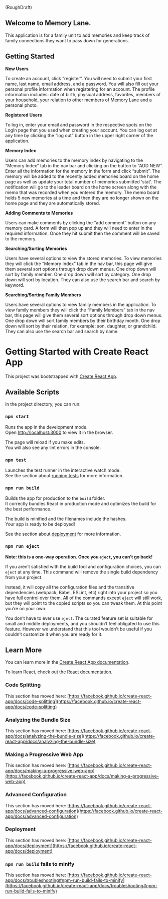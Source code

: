 (RoughDraft)


## **Welcome to Memory Lane.**

This application is for a family unit to add memories and keep track of family connections they want to pass down for generations. 

## **Getting Started**

**New Users**

To create an account, click “register”. You will need to submit your first name, last name, email address, and a password. You will also fill out your personal profile information when registering for an account. The profile information includes: date of birth, physical address, favorites, members of your household, your relation to other members of Memory Lane and a personal photo.

**Registered Users**

To log in, enter your email and password in the respective spots on the LogIn page that you used when creating your account. You can log out at any time by clicking the “log out” button in the upper right corner of the application. 

**Memory Index**

Users can add memories to the memory index by navigating to the “Memory Index” tab in the nav bar and clicking on the button to “ADD NEW”. Enter all the information for the memory in the form and click “submit”. The memory will be added to the recently added memories board on the home page as well as update your total number of memories submitted 'stat'. The notification will go to the leader board on the home screen along with the memo that was recorded when you entered the memory. The memo board holds 5 new memories at a time and then they are no longer shown on the home page and they are automatically stored. 

**Adding Comments to Memories**

Users can make comments by clicking the “add comment” button on any memory card. A form will then pop up and they will need to enter in the required information. Once they hit submit then the comment will be saved to the memory. 

**Searching/Sorting Memories**

Users have several options to view the stored memories. To view memories they will click the “Memory Index” tab in the nav bar, this page will give them several sort options through drop down menus. One drop down will sort by family member. One drop down will sort by category. One drop down will sort by location. They can also use the search bar and search by keyword. 

**Searching/Sorting Family Members**

Users have several options to view family members in the application. To view family members they will click the “Family Members” tab in the nav bar, this page will give them several sort options through drop down menus. One drop down will sort family members by their birthday month. One drop down will sort by their relation, for example: son, daughter,  or grandchild. They can also use the search bar and search by name. 

















# Getting Started with Create React App

This project was bootstrapped with [Create React App](https://github.com/facebook/create-react-app).

## Available Scripts

In the project directory, you can run:

### `npm start`

Runs the app in the development mode.\
Open [http://localhost:3000](http://localhost:3000) to view it in the browser.

The page will reload if you make edits.\
You will also see any lint errors in the console.

### `npm test`

Launches the test runner in the interactive watch mode.\
See the section about [running tests](https://facebook.github.io/create-react-app/docs/running-tests) for more information.

### `npm run build`

Builds the app for production to the `build` folder.\
It correctly bundles React in production mode and optimizes the build for the best performance.

The build is minified and the filenames include the hashes.\
Your app is ready to be deployed!

See the section about [deployment](https://facebook.github.io/create-react-app/docs/deployment) for more information.

### `npm run eject`

**Note: this is a one-way operation. Once you `eject`, you can’t go back!**

If you aren’t satisfied with the build tool and configuration choices, you can `eject` at any time. This command will remove the single build dependency from your project.

Instead, it will copy all the configuration files and the transitive dependencies (webpack, Babel, ESLint, etc) right into your project so you have full control over them. All of the commands except `eject` will still work, but they will point to the copied scripts so you can tweak them. At this point you’re on your own.

You don’t have to ever use `eject`. The curated feature set is suitable for small and middle deployments, and you shouldn’t feel obligated to use this feature. However we understand that this tool wouldn’t be useful if you couldn’t customize it when you are ready for it.

## Learn More

You can learn more in the [Create React App documentation](https://facebook.github.io/create-react-app/docs/getting-started).

To learn React, check out the [React documentation](https://reactjs.org/).

### Code Splitting

This section has moved here: [https://facebook.github.io/create-react-app/docs/code-splitting](https://facebook.github.io/create-react-app/docs/code-splitting)

### Analyzing the Bundle Size

This section has moved here: [https://facebook.github.io/create-react-app/docs/analyzing-the-bundle-size](https://facebook.github.io/create-react-app/docs/analyzing-the-bundle-size)

### Making a Progressive Web App

This section has moved here: [https://facebook.github.io/create-react-app/docs/making-a-progressive-web-app](https://facebook.github.io/create-react-app/docs/making-a-progressive-web-app)

### Advanced Configuration

This section has moved here: [https://facebook.github.io/create-react-app/docs/advanced-configuration](https://facebook.github.io/create-react-app/docs/advanced-configuration)

### Deployment

This section has moved here: [https://facebook.github.io/create-react-app/docs/deployment](https://facebook.github.io/create-react-app/docs/deployment)

### `npm run build` fails to minify

This section has moved here: [https://facebook.github.io/create-react-app/docs/troubleshooting#npm-run-build-fails-to-minify](https://facebook.github.io/create-react-app/docs/troubleshooting#npm-run-build-fails-to-minify)

